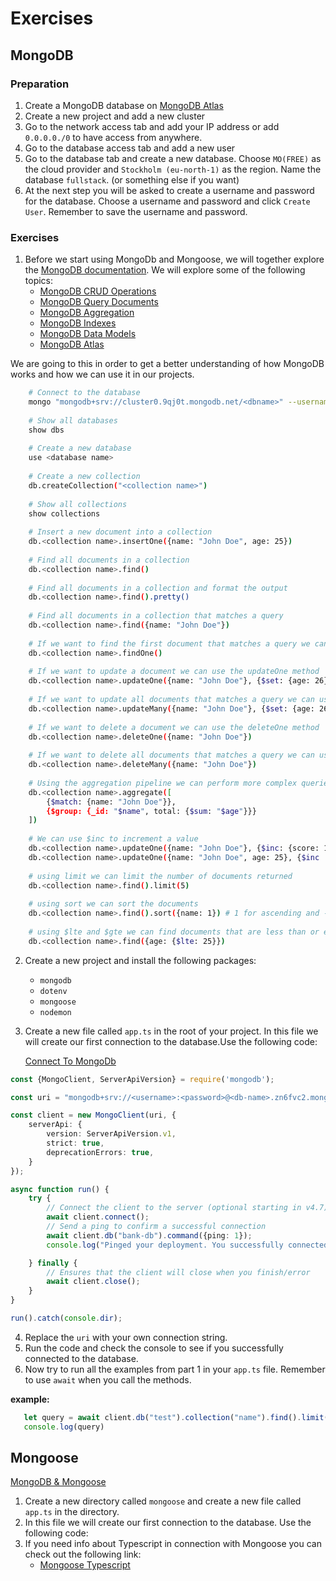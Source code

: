 # Exercises

## MongoDB

### Preparation

1. Create a MongoDB database on [MongoDB Atlas](https://www.mongodb.com/atlas)
2. Create a new project and add a new cluster
3. Go to the network access tab and add your IP address or add `0.0.0.0./0` to have access from anywhere.
4. Go to the database access tab and add a new user
5. Go to the database tab and create a new database. Choose `MO(FREE)` as the cloud provider
   and `Stockholm (eu-north-1)` as the region. Name the database `fullstack`. (or something else if you want)
6. At the next step you will be asked to create a username and password for the database. Choose a username and password
   and click `Create User`. Remember to save the username and password.

### Exercises

1. Before we start using MongoDb and Mongoose, we will together explore
   the [MongoDB documentation](https://docs.mongodb.com/manual/).
   We will explore some of the following topics:
    - [MongoDB CRUD Operations](https://docs.mongodb.com/manual/crud/)
    - [MongoDB Query Documents](https://docs.mongodb.com/manual/tutorial/query-documents/)
    - [MongoDB Aggregation](https://docs.mongodb.com/manual/aggregation/)
    - [MongoDB Indexes](https://docs.mongodb.com/manual/indexes/)
    - [MongoDB Data Models](https://docs.mongodb.com/manual/core/data-modeling-introduction/)
    - [MongoDB Atlas](https://docs.mongodb.com/manual/atlas/)

We are going to this in order to get a better understanding of how MongoDB works and how we can use it in our projects.

```bash
    # Connect to the database
    mongo "mongodb+srv://cluster0.9qj0t.mongodb.net/<dbname>" --username <username>
    
    # Show all databases
    show dbs
    
    # Create a new database
    use <database name>
    
    # Create a new collection
    db.createCollection("<collection name>")
    
    # Show all collections
    show collections
    
    # Insert a new document into a collection
    db.<collection name>.insertOne({name: "John Doe", age: 25})
    
    # Find all documents in a collection
    db.<collection name>.find()
    
    # Find all documents in a collection and format the output
    db.<collection name>.find().pretty()
    
    # Find all documents in a collection that matches a query
    db.<collection name>.find({name: "John Doe"})
    
    # If we want to find the first document that matches a query we can use findOne
    db.<collection name>.findOne()
    
    # If we want to update a document we can use the updateOne method
    db.<collection name>.updateOne({name: "John Doe"}, {$set: {age: 26}})
    
    # If we want to update all documents that matches a query we can use the updateMany method
    db.<collection name>.updateMany({name: "John Doe"}, {$set: {age: 26}})
    
    # If we want to delete a document we can use the deleteOne method
    db.<collection name>.deleteOne({name: "John Doe"})
    
    # If we want to delete all documents that matches a query we can use the deleteMany method
    db.<collection name>.deleteMany({name: "John Doe"})
    
    # Using the aggregation pipeline we can perform more complex queries
    db.<collection name>.aggregate([
        {$match: {name: "John Doe"}},
        {$group: {_id: "$name", total: {$sum: "$age"}}}
    ])
    
    # We can use $inc to increment a value
    db.<collection name>.updateOne({name: "John Doe"}, {$inc: {score: 1}})
    db.<collection name>.updateOne({name: "John Doe", age: 25}, {$inc : { score: 20}})
    
    # using limit we can limit the number of documents returned
    db.<collection name>.find().limit(5)
    
    # using sort we can sort the documents
    db.<collection name>.find().sort({name: 1}) # 1 for ascending and -1 for descending
    
    # using $lte and $gte we can find documents that are less than or equal to a value
    db.<collection name>.find({age: {$lte: 25}})
```

2. Create a new project and install the following packages:
    - `mongodb`
    - `dotenv`
    - `mongoose`
    - `nodemon`

3. Create a new file called `app.ts` in the root of your project. In this file we will create our first connection
   to the database.Use the following code:

   [Connect To MongoDb](https://www.mongodb.com/developer/languages/javascript/node-connect-mongodb/)

```TypeScript
const {MongoClient, ServerApiVersion} = require('mongodb');

const uri = "mongodb+srv://<username>:<password>@<db-name>.zn6fvc2.mongodb.net/?retryWrites=true&w=majority";

const client = new MongoClient(uri, {
    serverApi: {
        version: ServerApiVersion.v1,
        strict: true,
        deprecationErrors: true,
    }
});

async function run() {
    try {
        // Connect the client to the server	(optional starting in v4.7)
        await client.connect();
        // Send a ping to confirm a successful connection
        await client.db("bank-db").command({ping: 1});
        console.log("Pinged your deployment. You successfully connected to MongoDB!");

    } finally {
        // Ensures that the client will close when you finish/error
        await client.close();
    }
}

run().catch(console.dir);
```

4. Replace the `uri` with your own connection string.
5. Run the code and check the console to see if you successfully connected to the database.
6. Now try to run all the examples from part 1 in your `app.ts` file. Remember to use `await` when
   you call the methods.

**example:**

```TypeScript
   let query = await client.db("test").collection("name").find().limit(10).toArray();
   console.log(query)
```

## Mongoose

[MongoDB & Mongoose](https://www.mongodb.com/developer/languages/javascript/getting-started-with-mongodb-and-mongoose/)

1. Create a new directory called `mongoose` and create a new file called `app.ts` in the directory.
2. In this file we will create our first connection to the database. Use the following code:
3. If you need info about Typescript in connection with Mongoose you can check out the following link:
    - [Mongoose Typescript](https://mongoosejs.com/docs/typescript.html)
